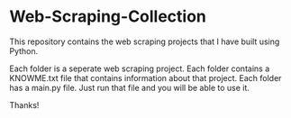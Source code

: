 # Web-Scraping-Collection
This repository contains the web scraping projects that I have built using Python.

Each folder is a seperate web scraping project.
Each folder contains a KNOWME.txt file that contains information about that project.
Each folder has a main.py file.
Just run that file and you will be able to use it.

Thanks!
